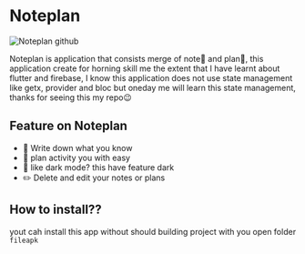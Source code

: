 # Noteplan
![Noteplan github](https://github.com/SatriaAkbarRizki/noteplan/assets/75376635/7a8da96e-e2ad-4421-9d60-1dfd97856df5)

<div align = "left">
Noteplan is application that consists merge of note📔 and plan🎯, this application create for horning skill me the extent that I have learnt about flutter and firebase, I know this application does not use state management like getx, provider and bloc but oneday me will learn this state management, thanks for seeing this my repo😉
</div>  

## Feature on Noteplan
- 📔 Write down what you know
- 🎯 plan activity you with easy
- 🌃 like dark mode? this have feature dark
- ✏️ Delete and edit your notes or plans

## How to install??
yout cah install this app without should building project with you open folder `fileapk`
